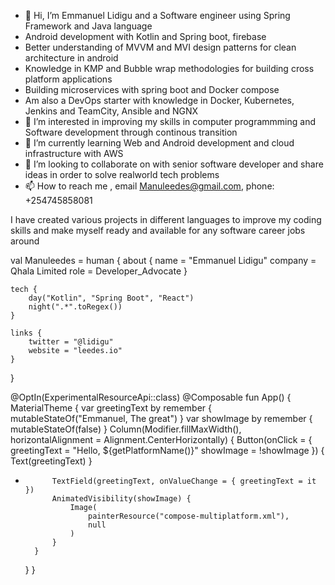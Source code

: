 - 👋 Hi, I’m Emmanuel Lidigu and a Software engineer using Spring Framework and Java language
- Android development with Kotlin and Spring boot, firebase
- Better understanding of MVVM and MVI design patterns for clean architecture in android
- Knowledge in KMP and Bubble wrap methodologies for building cross platform applications
- Building microservices with spring boot and Docker compose
- Am also a DevOps starter with knowledge in Docker, Kubernetes, Jenkins and TeamCity, Ansible and NGNX
- 👀 I’m interested in improving my skills in computer programmming and Software development through continous transition
- 🌱 I’m currently learning Web and Android development and cloud infrastructure with AWS
- 💞️ I’m looking to collaborate on with senior software developer and share ideas in order to solve realworld tech problems
- 📫 How to reach me , email Manuleedes@gmail.com, phone: +254745858081

I have created various projects in different languages to improve my coding skills and make myself ready and available for any software career jobs around

val Manuleedes = human {
    about {
        name = "Emmanuel Lidigu"
        company = Qhala Limited
        role = Developer_Advocate
    }

    tech {
        day("Kotlin", "Spring Boot", "React")
        night(".*".toRegex())
    }

    links {
        twitter = "@lidigu"
        website = "leedes.io"
    }
}

 @OptIn(ExperimentalResourceApi::class)
   @Composable
   fun App() {
       MaterialTheme {
           var greetingText by remember { mutableStateOf("Emmanuel, The great") }
           var showImage by remember { mutableStateOf(false) }
           Column(Modifier.fillMaxWidth(), horizontalAlignment = Alignment.CenterHorizontally) {
               Button(onClick = {
                   greetingText = "Hello, ${getPlatformName()}"
                   showImage = !showImage
               }) {
                   Text(greetingText)
               }
   +           TextField(greetingText, onValueChange = { greetingText = it })
               AnimatedVisibility(showImage) {
                   Image(
                       painterResource("compose-multiplatform.xml"),
                       null
                   )
               }
           }
       }
   }






